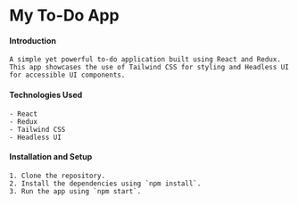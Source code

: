 # My To-Do App

#### Introduction
```
A simple yet powerful to-do application built using React and Redux. This app showcases the use of Tailwind CSS for styling and Headless UI for accessible UI components.
```

#### Technologies Used
```
- React
- Redux
- Tailwind CSS
- Headless UI
```

#### Installation and Setup
```
1. Clone the repository.
2. Install the dependencies using `npm install`.
3. Run the app using `npm start`.
```
